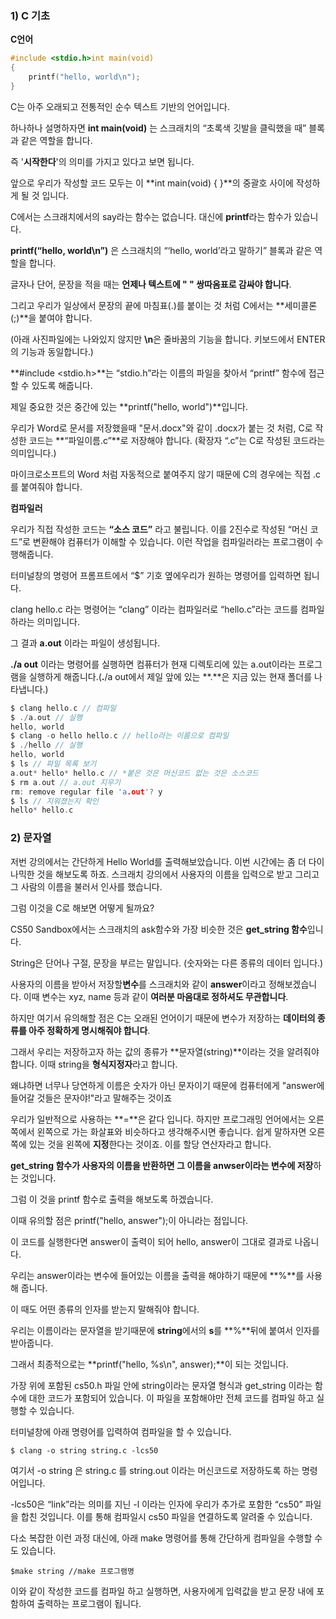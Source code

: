 ### 1) C 기초

**C언어**

```c
#include <stdio.h>int main(void)
{
    printf("hello, world\n");
}

```

C는 아주 오래되고 전통적인 순수 텍스트 기반의 언어입니다.

하나하나 설명하자면 **int main(void)** 는 스크래치의 “초록색 깃발을 클릭했을 때” 블록과 같은 역할을 합니다.

즉 '**시작한다**'의 의미를 가지고 있다고 보면 됩니다.

앞으로 우리가 작성할 코드 모두는 이 **int main(void) { }**의 중괄호 사이에 작성하게 될 것 입니다.


C에서는 스크래치에서의 say라는 함수는 없습니다. 대신에 **printf**라는 함수가 있습니다.

**printf(“hello, world\n”)** 은 스크래치의 “‘hello, world’라고 말하기” 블록과 같은 역할을 합니다.

글자나 단어, 문장을 적을 때는 **언제나 텍스트에 " " 쌍따옴표로 감싸야 합니다**.

그리고 우리가 일상에서 문장의 끝에 마침표(.)를 붙이는 것 처럼 C에서는 **세미콜론(;)**을 붙여야 합니다.

(아래 사진파일에는 나와있지 않지만 **\n**은 줄바꿈의 기능을 합니다. 키보드에서 ENTER의 기능과 동일합니다.)



**#include <stdio.h>**는 “stdio.h”라는 이름의 파일을 찾아서 “printf” 함수에 접근할 수 있도록 해줍니다.

제일 중요한 것은 중간에 있는 **printf("hello, world")**입니다.

우리가 Word로 문서를 저장했을때 "문서.docx"와 같이 .docx가 붙는 것 처럼, C로 작성한 코드는 **“파일이름.c”**로 저장해야 합니다. (확장자 “.c”는 C로 작성된 코드라는 의미입니다.)

마이크로소프트의 Word 처럼 자동적으로 붙여주지 않기 때문에 C의 경우에는 직접 .c를 붙여줘야 합니다.

**컴파일러**

우리가 직접 작성한 코드는 **“소스 코드”** 라고 불립니다. 이를 2진수로 작성된 “머신 코드”로 변환해야 컴퓨터가 이해할 수 있습니다. 이런 작업을 컴파일러라는 프로그램이 수행해줍니다.

터미널창의 명령어 프롬프트에서 “$” 기호 옆에우리가 원하는 명령어를 입력하면 됩니다.

clang hello.c 라는 명령어는 “clang” 이라는 컴파일러로 “hello.c”라는 코드를 컴파일하라는 의미입니다.

그 결과 **a.out** 이라는 파일이 생성됩니다.

**./a out** 이라는 명령어를 실행하면 컴퓨터가 현재 디렉토리에 있는 a.out이라는 프로그램을 실행하게 해줍니다.(**.**/a out에서 제일 앞에 있는 **.**은 지금 있는 현재 폴더를 나타냅니다.)

```c
$ clang hello.c // 컴파일
$ ./a.out // 실행
hello, world
$ clang -o hello hello.c // hello라는 이름으로 컴파일
$ ./hello // 실행
hello, world
$ ls // 파일 목록 보기 
a.out* hello* hello.c // *붙은 것은 머신코드 없는 것은 소스코드
$ rm a.out // a.out 지우기
rm: remove regular file 'a.out'? y
$ ls // 지워졌는지 확인
hello* hello.c
```

### 2) 문자열

저번 강의에서는 간단하게 Hello World를 출력해보았습니다. 이번 시간에는 좀 더 다이나믹한 것을 해보도록 하죠. 스크래치 강의에서 사용자의 이름을 입력으로 받고 그리고 그 사람의 이름을 불러서 인사를 했습니다.

그럼 이것을 C로 해보면 어떻게 될까요?

CS50 Sandbox에서는 스크래치의 ask함수와 가장 비슷한 것은 **get_string 함수**입니다.

String은 단어나 구절, 문장을 부르는 말입니다. (숫자와는 다른 종류의 데이터 입니다.)

사용자의 이름을 받아서 저장할**변수**를 스크래치와 같이 **answer**이라고 정해보겠습니다. 이때 변수는 xyz, name 등과 같이 **여러분 마음대로 정하셔도 무관합니다**.

하지만 여기서 유의해할 점은 C는 오래된 언어이기 때문에 변수가 저장하는 **데이터의 종류를 아주 정확하게 명시해줘야 합니다**.

그래서 우리는 저장하고자 하는 값의 종류가 **문자열(string)**이라는 것을 알려줘야 합니다. 이때 string을 **형식지정자**라고 합니다.

왜냐하면 너무나 당연하게 이름은 숫자가 아닌 문자이기 때문에 컴퓨터에게 "answer에 들어갈 것들은 문자야!"라고 말해주는 것이죠


우리가 일반적으로 사용하는 **=**은 같다 입니다. 하지만 프로그래밍 언어에서는 오른쪽에서 왼쪽으로 가는 화살표와 비슷하다고 생각해주시면 좋습니다. 쉽게 말하자면 오른쪽에 있는 것을 왼쪽에 **지정**한다는 것이죠. 이를 할당 연산자라고 합니다.

**get_string 함수가 사용자의 이름을 반환하면 그 이름을 anwser이라는 변수에 저장**하는 것입니다.


그럼 이 것을 printf 함수로 출력을 해보도록 하겠습니다.

이때 유의할 점은 printf("hello, answer");이 아니라는 점입니다.

이 코드를 실행한다면 answer이 출력이 되어 hello, answer이 그대로 결과로 나옵니다.

우리는 answer이라는 변수에 들어있는 이름을 출력을 해야하기 때문에 **%**를 사용해 줍니다.

이 때도 어떤 종류의 인자를 받는지 말해줘야 합니다.

우리는 이름이라는 문자열을 받기때문에 **string**에서의 **s**를 **%**뒤에 붙여서 인자를 받아줍니다.

그래서 최종적으로는 **printf("hello, %s\n", answer);**이 되는 것입니다.

가장 위에 포함된 cs50.h 파일 안에 string이라는 문자열 형식과 get_string 이라는 함수에 대한 코드가 포함되어 있습니다. 이 파일을 포함해야만 전체 코드를 컴파일 하고 실행할 수 있습니다.

터미널창에 아래 명령어를 입력하여 컴파일을 할 수 있습니다.

```
$ clang -o string string.c -lcs50
```

여기서 -o string 은 string.c 를 string.out 이라는 머신코드로 저장하도록 하는 명령어입니다.

-lcs50은 “link”라는 의미를 지닌 -l 이라는 인자에 우리가 추가로 포함한 “cs50” 파일을 합친 것입니다. 이를 통해 컴파일시 cs50 파일을 연결하도록 알려줄 수 있습니다.

다소 복잡한 이런 과정 대신에, 아래 make 명령어를 통해 간단하게 컴파일을 수행할 수도 있습니다.

```
$make string //make 프로그램명
```

이와 같이 작성한 코드를 컴파일 하고 실행하면, 사용자에게 입력값을 받고 문장 내에 포함하여 출력하는 프로그램이 됩니다.
